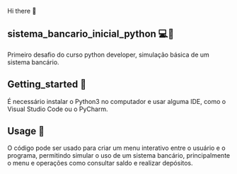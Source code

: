 Hi there 👋

## sistema_bancario_inicial_python :computer::snake:

Primeiro desafio do curso python developer, simulação básica de um sistema bancário.

## Getting_started :wrench:

É necessário instalar o Python3 no computador e usar alguma IDE, como o Visual Studio Code ou o PyCharm.

## Usage :pencil:

O código pode ser usado para criar um menu interativo entre o usuário e o programa, permitindo simular o uso de um sistema bancário, principalmente o menu e operações como consultar saldo e realizar depósitos.

